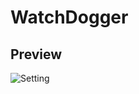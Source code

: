 # WatchDogger

## Preview

![Setting](https://user-gold-cdn.xitu.io/2020/2/22/1706914347056280?imageslim)
